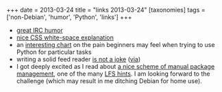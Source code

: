 +++
date = 2013-03-24
title = "links 2013-03-24"
[taxonomies]
tags = ['non-Debian', 'humor', 'Python', 'links']
+++

-   [great IRC humor]
-   [nice CSS white-space explanation]
-   an [interesting chart] on the pain beginners may feel when trying to
    use Python for particular tasks
-   writing a solid feed reader [is not a joke] ([via])
-   I got deeply excited as I read about [a nice scheme of manual
    package management], one of the many [LFS hints]. I am looking
    forward to the challenge (which may result in me ditching Debian for
    home use).

  [great IRC humor]: http://www.bash.org/?244321
  [nice CSS white-space explanation]: http://www.impressivewebs.com/css-white-space/
  [interesting chart]: http://simeonfranklin.com/blog/2013/mar/17/my-pycon-2013-poster/
  [is not a joke]: http://inessential.com/2013/03/18/brians_stupid_feed_tricks
  [via]: http://www.marco.org/2013/03/19/free-works
  [a nice scheme of manual package management]: http://www.linuxfromscratch.org/hints/downloads/files/more_control_and_pkg_man.txt
  [LFS hints]: http://www.linuxfromscratch.org/hints/list.html
